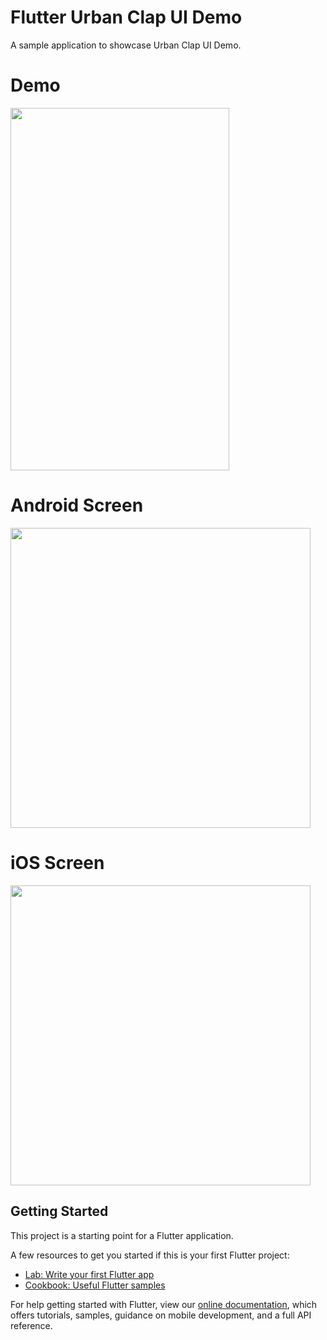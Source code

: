 # Flutter Urban Clap UI Demo

A sample application to showcase Urban Clap UI Demo.

# Demo
<img height="580px" width="350px" src="https://github.com/flutter-devs/flutter_urbanclap_demo/blob/master/screens/demo.gif">



# Android Screen
<img height="480px" src="https://github.com/flutter-devs/flutter_urbanclap_demo/blob/master/screens/android1.png"> 


# iOS Screen
<img height="480px" src="https://github.com/flutter-devs/flutter_urbanclap_demo/blob/master/screens/iphone1.png">


## Getting Started

This project is a starting point for a Flutter application.

A few resources to get you started if this is your first Flutter project:

- [Lab: Write your first Flutter app](https://flutter.dev/docs/get-started/codelab)
- [Cookbook: Useful Flutter samples](https://flutter.dev/docs/cookbook)

For help getting started with Flutter, view our 
[online documentation](https://flutter.dev/docs), which offers tutorials, 
samples, guidance on mobile development, and a full API reference.